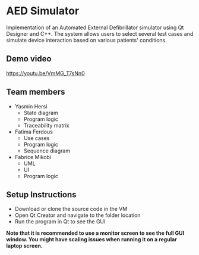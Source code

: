 # AED Simulator
Implementation of an Automated External Defibrillator simulator using Qt Designer and C++. The system allows users to select several test cases and simulate device interaction based on various patients' conditions.

## Demo video
https://youtu.be/VmMG_T7sNn0

## Team members
- Yasmin Hersi
  - State diagram
  - Program logic
  - Traceability matrix
- Fatima Ferdous
  - Use cases
  - Program logic
  - Sequence diagram  
- Fabrice Mikobi
  - UML
  - UI
  - Program logic

## Setup Instructions 
- Download or clone the source code in the VM
- Open Qt Creator and navigate to the folder location
- Run the program in Qt to see the GUI

**Note that it is recommended to use a monitor screen to see the full GUI window. You might have scaling issues when running it on a regular laptop screen.**

